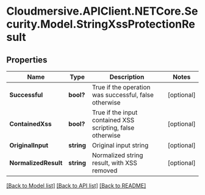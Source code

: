 # Cloudmersive.APIClient.NETCore.Security.Model.StringXssProtectionResult
## Properties

Name | Type | Description | Notes
------------ | ------------- | ------------- | -------------
**Successful** | **bool?** | True if the operation was successful, false otherwise | [optional] 
**ContainedXss** | **bool?** | True if the input contained XSS scripting, false otherwise | [optional] 
**OriginalInput** | **string** | Original input string | [optional] 
**NormalizedResult** | **string** | Normalized string result, with XSS removed | [optional] 

[[Back to Model list]](../README.md#documentation-for-models) [[Back to API list]](../README.md#documentation-for-api-endpoints) [[Back to README]](../README.md)

